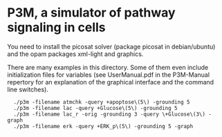 
# P3M, a simulator of pathway signaling in cells

You need to install the picosat solver (package picosat in debian/ubuntu) and the opam packages xml-light and graphics.

There are many examples in this directory. Some of them even include initialization files for variables (see UserManual.pdf in the P3M-Manual repertory for an explanation of the graphical interface and the command line switches).

      ./p3m -filename atmchk -query +apoptose\(5\) -grounding 5
      ./p3m -filename lac -query +Glucose\(5\) -grounding 5
      ./p3m -filename lac_r -orig -grounding 3 -query \+Glucose\(3\) -graph
      ./p3m -filename erk -query +ERK_p\(5\) -grounding 5 -graph
